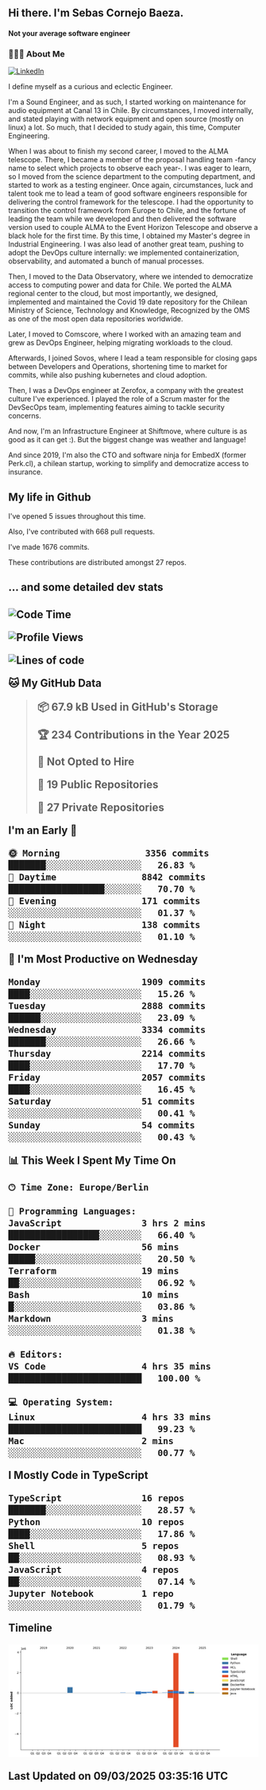 <h2> Hi there.  I'm Sebas Cornejo Baeza.</h2>
<h4> Not your average software engineer</h4>
<h3> 👨🏻‍💻 About Me </h3>
<a href="http://linkedin.com/in/sebastian-cornejo-baeza/"><img alt="LinkedIn" src="https://img.shields.io/badge/Sebas%20Cornejo%20-informational?style=appveyor&logo=linkedin"></a>


I define myself as a curious and eclectic Engineer.

I'm a Sound Engineer, and as such, I started working on maintenance for audio equipment at Canal 13 in Chile.
By circumstances, I moved internally, and stated playing with network equipment and open source (mostly on linux) 
a lot. So much, that I decided to study again, this time, Computer Engineering.

When I was about to finish my second career, I moved to the ALMA telescope. There, I became a member of the proposal handling team
-fancy name to select which projects to observe each year-. 
I was eager to learn, so I moved from the science department to the computing department, and started to work as 
a testing engineer. Once again, circumstances, luck and talent took me to lead a team of good software engineers 
responsible for delivering the control framework for the telescope. I had the opportunity to transition the control framework from
Europe to Chile, and the fortune of leading the team while we developed and then delivered the software
version used to couple ALMA to the Event Horizon Telescope and observe a black hole for the first time.
By this time, I obtained my Master's degree in Industrial Engineering.
I was also lead of another great team, pushing to adopt the DevOps culture internally: we implemented containerization, observability, and automated a bunch of manual processes.

Then, I moved to the Data Observatory, where we intended to democratize access to computing power
and data for Chile. We ported the ALMA regional center to the cloud, but most importantly, we designed, implemented
and maintained the Covid 19 date repository for the Chilean Ministry of Science, Technology and Knowledge, Recognized by the OMS as one of the most open
data repositories worldwide.

Later, I moved to Comscore, where I worked with an amazing team and grew as DevOps Engineer, helping migrating workloads to the cloud.

Afterwards, I joined Sovos, where I lead a team responsible for closing gaps between Developers and Operations, shortening time to market for commits, while
also pushing kubernetes and cloud adoption.

Then, I was a DevOps engineer at Zerofox, a company with the greatest culture I've experienced. I played the role of a Scrum master for the DevSecOps team,
implementing features aiming to tackle security concerns.

And now, I'm an Infrastructure Engineer at Shiftmove, where culture is as good as it can get :). But the biggest change was weather and language!
 
And since 2019, I'm also the CTO and software ninja for EmbedX (former Perk.cl), a chilean startup, working to simplify and democratize access to insurance.

<h2> My life in Github </h2>

I've opened 5 issues throughout this time.

Also, I've contributed with 668 pull requests.

I've made 1676 commits.

These contributions are distributed amongst 27 repos.

<h2>... and some detailed dev stats<h2>

<!--START_SECTION:waka-->
![Code Time](http://img.shields.io/badge/Code%20Time-1%2C063%20hrs%206%20mins-blue)

![Profile Views](http://img.shields.io/badge/Profile%20Views-0-blue)

![Lines of code](https://img.shields.io/badge/From%20Hello%20World%20I%27ve%20Written-5.5%20million%20lines%20of%20code-blue)

**🐱 My GitHub Data** 

> 📦 67.9 kB Used in GitHub's Storage 
 > 
> 🏆 234 Contributions in the Year 2025
 > 
> 🚫 Not Opted to Hire
 > 
> 📜 19 Public Repositories 
 > 
> 🔑 27 Private Repositories 
 > 
**I'm an Early 🐤** 

```text
🌞 Morning                3356 commits        ███████░░░░░░░░░░░░░░░░░░   26.83 % 
🌆 Daytime                8842 commits        ██████████████████░░░░░░░   70.70 % 
🌃 Evening                171 commits         ░░░░░░░░░░░░░░░░░░░░░░░░░   01.37 % 
🌙 Night                  138 commits         ░░░░░░░░░░░░░░░░░░░░░░░░░   01.10 % 
```
📅 **I'm Most Productive on Wednesday** 

```text
Monday                   1909 commits        ████░░░░░░░░░░░░░░░░░░░░░   15.26 % 
Tuesday                  2888 commits        ██████░░░░░░░░░░░░░░░░░░░   23.09 % 
Wednesday                3334 commits        ███████░░░░░░░░░░░░░░░░░░   26.66 % 
Thursday                 2214 commits        ████░░░░░░░░░░░░░░░░░░░░░   17.70 % 
Friday                   2057 commits        ████░░░░░░░░░░░░░░░░░░░░░   16.45 % 
Saturday                 51 commits          ░░░░░░░░░░░░░░░░░░░░░░░░░   00.41 % 
Sunday                   54 commits          ░░░░░░░░░░░░░░░░░░░░░░░░░   00.43 % 
```


📊 **This Week I Spent My Time On** 

```text
🕑︎ Time Zone: Europe/Berlin

💬 Programming Languages: 
JavaScript               3 hrs 2 mins        █████████████████░░░░░░░░   66.40 % 
Docker                   56 mins             █████░░░░░░░░░░░░░░░░░░░░   20.50 % 
Terraform                19 mins             ██░░░░░░░░░░░░░░░░░░░░░░░   06.92 % 
Bash                     10 mins             █░░░░░░░░░░░░░░░░░░░░░░░░   03.86 % 
Markdown                 3 mins              ░░░░░░░░░░░░░░░░░░░░░░░░░   01.38 % 

🔥 Editors: 
VS Code                  4 hrs 35 mins       █████████████████████████   100.00 % 

💻 Operating System: 
Linux                    4 hrs 33 mins       █████████████████████████   99.23 % 
Mac                      2 mins              ░░░░░░░░░░░░░░░░░░░░░░░░░   00.77 % 
```

**I Mostly Code in TypeScript** 

```text
TypeScript               16 repos            ███████░░░░░░░░░░░░░░░░░░   28.57 % 
Python                   10 repos            ████░░░░░░░░░░░░░░░░░░░░░   17.86 % 
Shell                    5 repos             ██░░░░░░░░░░░░░░░░░░░░░░░   08.93 % 
JavaScript               4 repos             ██░░░░░░░░░░░░░░░░░░░░░░░   07.14 % 
Jupyter Notebook         1 repo              ░░░░░░░░░░░░░░░░░░░░░░░░░   01.79 % 
```



**Timeline**

![Lines of Code chart](https://raw.githubusercontent.com/scornejob/scornejob/master/assets/bar_graph.png)


 Last Updated on 09/03/2025 03:35:16 UTC
<!--END_SECTION:waka-->
